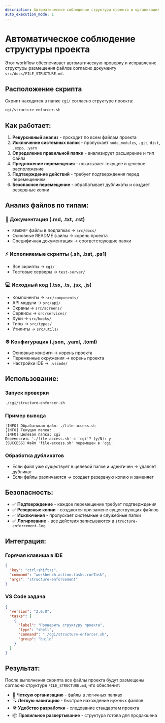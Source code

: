 ```yaml
---
description: Автоматическое соблюдение структуры проекта и организация файлов
auto_execution_mode: 1
---
```


# Автоматическое соблюдение структуры проекта

Этот workflow обеспечивает автоматическую проверку и исправление структуры размещения файлов согласно документу `src/docs/FILE_STRUCTURE.md`.

## Расположение скрипта

Скрипт находится в папке `cgi/` согласно структуре проекта:
```bash
cgi/structure-enforcer.sh
```

## Как работает:

1. **Рекурсивный анализ** - проходит по всем файлам проекта
2. **Исключение системных папок** - пропускает `node_modules`, `.git`, `dist`, `.expo`, `.yarn`
3. **Определение правильной папки** - анализирует расширение и тип файла
4. **Предложение перемещения** - показывает текущее и целевое расположение
5. **Подтверждение действий** - требует подтверждения перед перемещением
6. **Безопасное перемещение** - обрабатывает дубликаты и создает резервные копии

## Анализ файлов по типам:

### 📄 Документация (.md, .txt, .rst)
- `README*` файлы в подпапках → `src/docs/`
- Основные README файлы → корень проекта
- Специфичная документация → соответствующие папки

### ⚡ Исполняемые скрипты (.sh, .bat, .ps1)
- Все скрипты → `cgi/`
- Тестовые серверы → `test-server/`

### 💻 Исходный код (.tsx, .ts, .jsx, .js)
- Компоненты → `src/components/`
- API модули → `src/api/`
- Экраны → `src/screens/`
- Сервисы → `src/services/`
- Хуки → `src/hooks/`
- Типы → `src/types/`
- Утилиты → `src/utils/`

### ⚙️ Конфигурация (.json, .yaml, .toml)
- Основные конфиги → корень проекта
- Переменные окружения → корень проекта
- Настройки IDE → `.vscode/`

## Использование:

### Запуск проверки
```bash
./cgi/structure-enforcer.sh
```

### Пример вывода
```
[INFO] Обрабатываю файл: ./file-access.sh
[INFO] Текущая папка: .
[INFO] Целевая папка: cgi
Переместить './file-access.sh' в 'cgi'? (y/N): y
[SUCCESS] Файл 'file-access.sh' перемещен в 'cgi'
```

### Обработка дубликатов
- Если файл уже существует в целевой папке и идентичен → удаляет дубликат
- Если файлы различаются → создает резервную копию и заменяет

## Безопасность:

- ✅ **Подтверждение** - каждое перемещение требует подтверждения
- ✅ **Резервные копии** - создаются при замене существующих файлов
- ✅ **Исключения** - пропускает системные и служебные папки
- ✅ **Логирование** - все действия записываются в `structure-enforcement.log`

## Интеграция:

### Горячая клавиша в IDE
```json
{
  "key": "ctrl+shift+s",
  "command": "workbench.action.tasks.runTask",
  "args": "structure-enforcement"
}
```

### VS Code задача
```json
{
  "version": "2.0.0",
  "tasks": [
    {
      "label": "Проверить структуру проекта",
      "type": "shell",
      "command": "./cgi/structure-enforcer.sh",
      "group": "build"
    }
  ]
}
```

## Результат:

После выполнения скрипта все файлы проекта будут размещены согласно структуре `FILE_STRUCTURE.md`, что обеспечит:

- 🎯 **Четкую организацию** - файлы в логичных папках
- 🔍 **Легкую навигацию** - быстрое нахождение нужных файлов
- 🛠️ **Удобство разработки** - следование стандартам проекта
- 📦 **Правильное развертывание** - структура готова для продакшена
